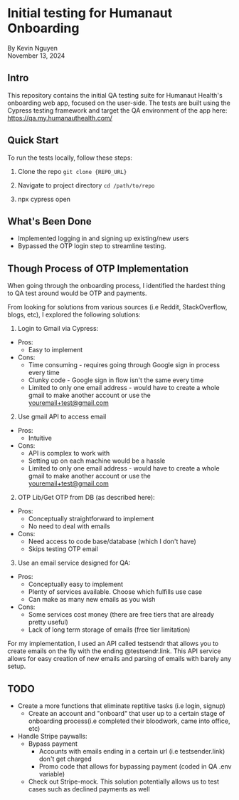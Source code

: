 # Initial testing for Humanaut Onboarding
By Kevin Nguyen\
November 13, 2024

## Intro

This repository contains the initial QA testing suite for Humanaut Health's onboarding web app, focused on the user-side. The tests are built using the Cypress testing framework and target the QA environment of the app here: https://qa.my.humanauthealth.com/

## Quick Start
To run the tests locally, follow these steps:
1. Clone the repo `git clone {REPO_URL}`

2. Navigate to project directory `cd /path/to/repo`

3. npx cypress open

## What's Been Done
  - Implemented logging in and signing up existing/new users
  - Bypassed the OTP login step to streamline testing.

## Though Process of OTP Implementation

When going through the onboarding process, I identified the hardest thing to QA test around would be OTP and payments. 

From looking for solutions from various sources (i.e Reddit, StackOverflow, blogs, etc), I explored the following solutions:
1. Login to Gmail via Cypress:
  - Pros:
    - Easy to implement
  - Cons:
    - Time consuming - requires going through Google sign in process every time
    - Clunky code - Google sign in flow isn't the same every time
    - Limited to only one email address - would have to create a whole gmail to make another account or use the youremail+test@gmail.com
2. Use gmail API to access email
  - Pros:
    - Intuitive
  - Cons:
    - API is complex to work with
    - Setting up on each machine would be a hassle
    - Limited to only one email address - would have to create a whole gmail to make another account or use the youremail+test@gmail.com
2. OTP Lib/Get OTP from DB (as described here):
  - Pros:
    - Conceptually straightforward to implement
    - No need to deal with emails
  - Cons:
    - Need access to code base/database (which I don't have)
    - Skips testing OTP email
3. Use an email service designed for QA:
  - Pros:
    - Conceptually easy to implement
    - Plenty of services available. Choose which fulfills use case
    - Can make as many new emails as you wish
  - Cons:
    - Some services cost money (there are free tiers that are already pretty useful)
    - Lack of long term storage of emails (free tier limitation)

For my implementation, I used an API called testsendr that allows you to create emails on the fly with the ending @testsendr.link. This API service allows for easy creation of new emails and parsing of emails with barely any setup.
  
## TODO
- Create a more functions that eliminate reptitive tasks (i.e login, signup)
  - Create an account and "onboard" that user up to a certain stage of onboarding process(i.e completed their bloodwork, came into office, etc)
- Handle Stripe paywalls:
  - Bypass payment
    - Accounts with emails ending in a certain url (i.e testsender.link) don't get charged
    - Promo code that allows for bypassing payment (coded in QA .env variable)
  - Check out Stripe-mock. This solution potentially allows us to test cases such as declined payments as well 
